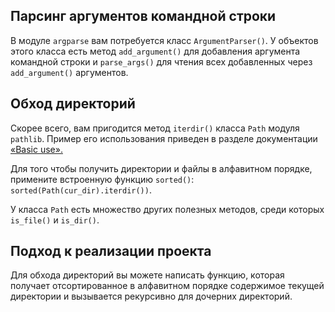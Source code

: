 ## Парсинг аргументов командной строки

В модуле `argparse` вам потребуется класс `ArgumentParser()`. У объектов этого класса есть метод `add_argument()` для добавления аргумента командной строки и `parse_args()` для чтения всех добавленных через `add_argument()` аргументов.

## Обход директорий

Скорее всего, вам пригодится метод `iterdir()` класса `Path` модуля `pathlib`. Пример его использования приведен в разделе документации [«Basic use».](https://docs.python.org/3/library/pathlib.html#basic-use)

Для того чтобы получить директории и файлы в алфавитном порядке, примените встроенную функцию `sorted()`: `sorted(Path(cur_dir).iterdir())`.

У класса `Path` есть множество других полезных методов, среди которых `is_file()` и `is_dir()`.

## Подход к реализации проекта

Для обхода директорий вы можете написать функцию, которая получает отсортированное в алфавитном порядке содержимое текущей директории и вызывается рекурсивно для дочерних директорий.


